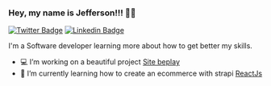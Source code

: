 ### Hey, my name is Jefferson!!! 👋🏾

[![Twitter Badge](https://img.shields.io/badge/-Twitter-1ca0f1?style=flat-square&labelColor=1ca0f1&logo=twitter&logoColor=white&link=https://twitter.com/jgbotelho3)](https://twitter.com/jgbotelho3)
[![Linkedin Badge](https://img.shields.io/badge/-LinkedIn-blue?style=flat-square&logo=Linkedin&logoColor=white&link=https://www.linkedin.com/in/jgbotelho3/)](https://www.linkedin.com/in/jgbotelho3/)

I'm a Software developer learning more about how to get better my skills.

- 💻 I’m working on a beautiful project [Site beplay](https://beplay.com.br)
- 🌱 I’m currently learning how to create an ecommerce with strapi [ReactJs](https://github.com/jgbotelho3/won-games-api) 


<!--
**jgbotelho3/jgbotelho3** is a ✨ _special_ ✨ repository because its `README.md` (this file) appears on your GitHub profile.

Here are some ideas to get you started:

 ...
- 🌱 I’m currently learning ...
- 👯 I’m looking to collaborate on ...
- 🤔 I’m looking for help with ...
- 💬 Ask me about ...
- 📫 How to reach me: ...
- 😄 Pronouns: ...
- ⚡ Fun fact: ...
-->
